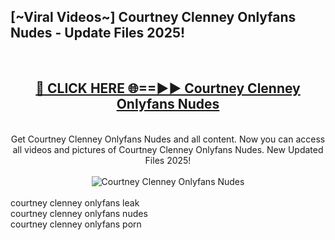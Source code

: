 <h2>[~Viral Videos~] Courtney Clenney Onlyfans Nudes - Update Files 2025!</h2>
<br>
<div align="center">
<h2><a href="https://betterlinks.top/A2PfLJ" rel="nofollow">🔴 CLICK HERE 🌐==►► Courtney Clenney Onlyfans Nudes</a></h2>
<br>
Get Courtney Clenney Onlyfans Nudes and all content. Now you can access all videos and pictures of Courtney Clenney Onlyfans Nudes. New Updated Files 2025!
<br>
<br>
<a href="https://betterlinks.top/A2PfLJ" rel="nofollow" data-target="animated-image.originalLink"><img src="https://i.ibb.co.com/WyWwxjT/player-gif2.gif" alt="Courtney Clenney Onlyfans Nudes" style="max-width: 100%; display: inline-block;" data-target="animated-image.originalImage"></a>
</div>
<br>
courtney clenney onlyfans leak<br>
courtney clenney onlyfans nudes<br>
courtney clenney onlyfans porn